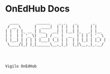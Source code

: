 # OnEdHub Docs



      ____        ______    _ _    _       _     
     / __ \      |  ____|  | | |  | |     | |    
    | |  | |_ __ | |__   __| | |__| |_   _| |__  
    | |  | | '_ \|  __| / _` |  __  | | | | '_ \
    | |__| | | | | |___| (_| | |  | | |_| | |_) |
     \____/|_| |_|______\__,_|_|  |_|\__,_|_.__/




    Vigilo OnEdHub
